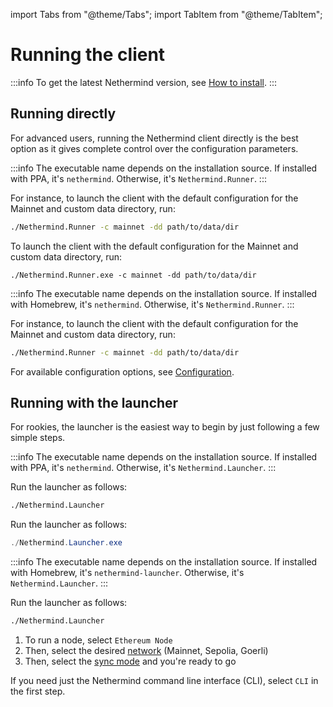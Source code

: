 import Tabs from "@theme/Tabs";
import TabItem from "@theme/TabItem";

# Running the client

:::info
To get the latest Nethermind version,
see [How to install](../../01-getting-started/installing-nethermind/download-sources.mdx).
:::

## Running directly

For advanced users, running the Nethermind client directly is the best option as it gives complete control over the
configuration parameters.&#x20;

<Tabs>
<TabItem value="linux" label="Linux">

:::info
The executable name depends on the installation source. If installed with PPA, it's `nethermind`. Otherwise,
it's `Nethermind.Runner`.
:::

For instance, to launch the client with the default configuration for the Mainnet and custom data directory, run:

```bash
./Nethermind.Runner -c mainnet -dd path/to/data/dir
```

</TabItem>
<TabItem value="windows" label="Windows">

To launch the client with the default configuration for the Mainnet and custom data directory, run:

```
./Nethermind.Runner.exe -c mainnet -dd path/to/data/dir
```

</TabItem>
<TabItem value="macOs" label="MacOS">

:::info
The executable name depends on the installation source. If installed with Homebrew, it's `nethermind`. Otherwise,
it's `Nethermind.Runner`.
:::

For instance, to launch the client with the default configuration for the Mainnet and custom data directory, run:

```bash
./Nethermind.Runner -c mainnet -dd path/to/data/dir
```

</TabItem>
</Tabs>

For available configuration options, see [Configuration](../configuration/).

## Running with the launcher

For rookies, the launcher is the easiest way to begin by just following a few simple steps.

<Tabs>
<TabItem value="linux" label="Linux">

:::info
The executable name depends on the installation source. If installed with PPA, it's `nethermind`. Otherwise,
it's `Nethermind.Launcher`.
:::

Run the launcher as follows:

```bash
./Nethermind.Launcher
```

</TabItem>
<TabItem value="windows" label="Windows">

Run the launcher as follows:

```powershell
./Nethermind.Launcher.exe
```

</TabItem>
<TabItem value="macOs" label="MacOS">

:::info
The executable name depends on the installation source. If installed with Homebrew, it's `nethermind-launcher`.
Otherwise, it's `Nethermind.Launcher`.
:::

Run the launcher as follows:

```bash
./Nethermind.Launcher
```

</TabItem>
</Tabs>


1. To run a node, select `Ethereum Node`
2. Then, select the desired [network](../networks.md) (Mainnet, Sepolia, Goerli)
3. Then, select the [sync mode](../sync-modes.md) and you're ready to go

If you need just the Nethermind command line interface (CLI), select `CLI` in the first step.

